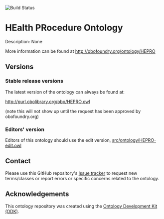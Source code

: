 
![Build Status](https://github.com/OpenLHS/HEPRO/workflows/CI/badge.svg)
# HEalth PRocedure Ontology

Description: None

More information can be found at http://obofoundry.org/ontology/HEPRO

## Versions

### Stable release versions

The latest version of the ontology can always be found at:

http://purl.obolibrary.org/obo/HEPRO.owl

(note this will not show up until the request has been approved by obofoundry.org)

### Editors' version

Editors of this ontology should use the edit version, [src/ontology/HEPRO-edit.owl](src/ontology/HEPRO-edit.owl)

## Contact

Please use this GitHub repository's [Issue tracker](https://github.com/OpenLHS/HEPRO/issues) to request new terms/classes or report errors or specific concerns related to the ontology.

## Acknowledgements

This ontology repository was created using the [Ontology Development Kit (ODK)](https://github.com/INCATools/ontology-development-kit).